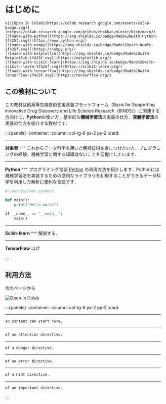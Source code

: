 # はじめに

```{only} html
%[![Open In Colab](https://colab.research.google.com/assets/colab-badge.svg)](https://colab.research.google.com/github/chokkan/mlnote/blob/main/)
[![made-with-python](https://img.shields.io/badge/Made%20with-Python-1f425f.svg)](https://www.python.org/)
[![made-with-numpy](https://img.shields.io/badge/Made%20with-NumPy-1f425f.svg)](https://numpy.org/)
[![made-with-matplotlib](https://img.shields.io/badge/Made%20with-Matplotlib-1f425f.svg)](https://matplotlib.org/)
[![made-with-scikit-learn](https://img.shields.io/badge/Made%20with-scikit--learn-1f425f.svg)](https://scikit-learn.org/)
[![made-with-tensorflow](https://img.shields.io/badge/Made%20with-TensorFlow-1f425f.svg)](https://tensorflow.org/)
```

## この教材について
この教材は創薬等先端技術支援基盤プラットフォーム（Basis for Supporting innovative Drug Discovery and Life Science Research（BINDS））に関連する方向けに，**Python**の使い方，基本的な**機械学習法**の実装の仕方，**深層学習法**の実装の仕方を紹介する教材です．

:::{panels}
:container:
:column: col-lg-6 px-2 py-2
:card:

---
**対象者**
^^^
これからデータ科学を用いた解析技術を身につけたい人．プログラミングの経験，機械学習に関する知識はないことを前提にしています．

---
**Python**
^^^
プログラミング言語 [Python](https://www.python.org/) の利用方法を紹介します．Pythonには機械学習法を実装するための便利なライブラリを利用することができるデータ科学を利用した解析に便利な言語です．

```python
#!/usr/bin/env python3

def main():
    print("Hello world")
     
if __name__ == "__main__":
    main()
```

---
**Scikit-learn**
^^^
解説する．

---
**TensorFlow**
ほげ

:::

## 利用方法
次のページから

![Open In Colab](https://colab.research.google.com/assets/colab-badge.svg)


:::{panels}
:container:
:column: col-lg-6 px-2 py-2
:card:

---
```{note} Notes require **no** arguments,
so content can start here.
```
---
```{attention} This is an example
of an attention directive.
```
---
```{danger} This is an example
of a danger directive.
```
---
```{error} This is an example
of an error directive.
```
---
```{hint} This is an example
of a hint directive.
```
---
```{important} This is an example
of an important directive.
```

:::




